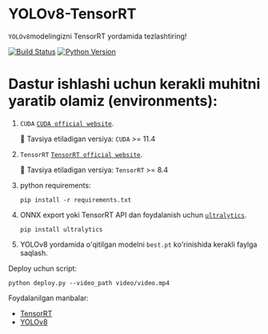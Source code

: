 # YOLOv8-TensorRT

`YOLOv8`modelingizni TensorRT yordamida tezlashtiring!


[![Build Status](https://img.shields.io/endpoint.svg?url=https%3A%2F%2Factions-badge.atrox.dev%2Fatrox%2Fsync-dotenv%2Fbadge&style=flat)](https://github.com/MisterFoziljon/Face-Detection)
[![Python Version](https://img.shields.io/badge/Python-3.8--3.10-FFD43B?logo=python)](https://github.com/MisterFoziljon/Face-Detection)


# Dastur ishlashi uchun kerakli muhitni yaratib olamiz (environments):

1. `CUDA` [`CUDA official website`](https://docs.nvidia.com/cuda/cuda-installation-guide-linux/index.html#download-the-nvidia-cuda-toolkit).

   🚀 Tavsiya etiladigan versiya: `CUDA` >= 11.4

2. `TensorRT` [`TensorRT official website`](https://developer.nvidia.com/nvidia-tensorrt-8x-download).

   🚀 Tavsiya etiladigan versiya: `TensorRT` >= 8.4

3. python requirements:

   ``` shell
   pip install -r requirements.txt
   ```

4. ONNX export yoki TensorRT API dan foydalanish uchun  [`ultralytics`](https://github.com/ultralytics/ultralytics).

   ``` shell
   pip install ultralytics
   ```

5. YOLOv8 yordamida o'qitilgan modelni `best.pt` ko'rinishida kerakli faylga saqlash.


Deploy uchun script:

``` shell
python deploy.py --video_path video/video.mp4
```

Foydalanilgan manbalar: 
* [TensorRT](https://github.com/triple-Mu/YOLOv8-TensorRT)
* [YOLOv8](https://github.com/ultralytics/ultralytics)
